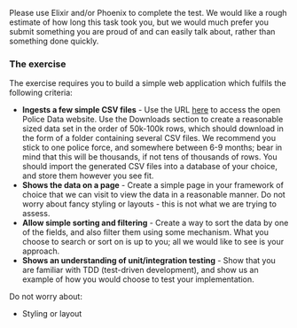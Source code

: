 
 Please use Elixir and/or Phoenix to complete the test. We would like a rough estimate of how long this task took you, but we would much prefer you submit something you are proud of and can easily talk about, rather than something done quickly.

### The exercise

The exercise requires you to build a simple web application which fulfils the following criteria:

* **Ingests a few simple CSV files** - Use the URL [here](https://data.police.uk/) to access the open Police Data website. Use the Downloads section to create a reasonable sized data set in the order of 50k-100k rows, which should download in the form of a folder containing several CSV files. We recommend you stick to one police force, and somewhere between 6-9 months; bear in mind that this will be thousands, if not tens of thousands of rows. You should import the generated CSV files into a database of your choice, and store them however you see fit.
* **Shows the data on a page** - Create a simple page in your framework of choice that we can visit to view the data in a reasonable manner. Do not worry about fancy styling or layouts - this is not what we are trying to assess.
* **Allow simple sorting and filtering** - Create a way to sort the data by one of the fields, and also filter them using some mechanism. What you choose to search or sort on is up to you; all we would like to see is your approach.
* **Shows an understanding of unit/integration testing** - Show that you are familiar with TDD (test-driven development), and show us an example of how you would choose to test your implementation.

Do not worry about:

* Styling or layout

